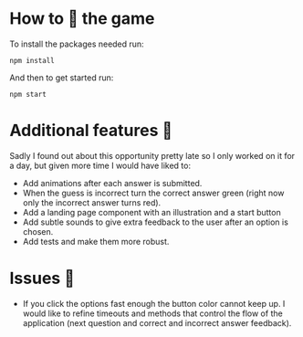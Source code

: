 # How to :running: the game

To install the packages needed run:
```
npm install
```
And then to get started run:

```
npm start
```

# Additional features :dizzy:

Sadly I found out about this opportunity pretty late so I only worked on it for a day, but given more time I would have liked to:

- Add animations after each answer is submitted.
- When the guess is incorrect turn the correct answer green (right now only the incorrect answer turns red).
- Add a landing page component with an illustration and a start button
- Add subtle sounds to give extra feedback to the user after an option is chosen.
- Add tests and make them more robust.



# Issues :space_invader:

- If you click the options fast enough the button color cannot keep up. I would like to refine timeouts and methods that control the flow of the application (next question and correct and incorrect answer feedback).


